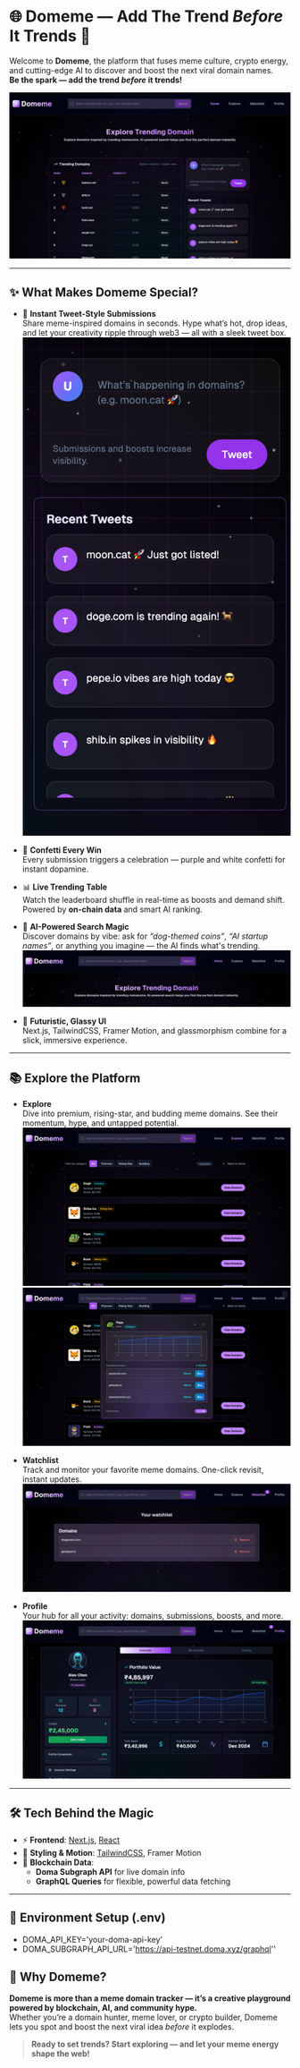 # 🌐 Domeme — Add The Trend _Before_ It Trends 🚀

Welcome to **Domeme**, the platform that fuses meme culture, crypto energy, and cutting-edge AI to discover and boost the next viral domain names.  
**Be the spark — add the trend _before_ it trends!**

![App Preview](./public/home.png)

---

## ✨ What Makes Domeme Special?

- 🐸 **Instant Tweet-Style Submissions**  
  Share meme-inspired domains in seconds. Hype what’s hot, drop ideas, and let your creativity ripple through web3 — all with a sleek tweet box.
  ![App Preview](./public/tweet.png)

- 🎉 **Confetti Every Win**  
  Every submission triggers a celebration — purple and white confetti for instant dopamine.

- 📊 **Live Trending Table**  
  Watch the leaderboard shuffle in real-time as boosts and demand shift. Powered by **on-chain data** and smart AI ranking.

- 🔮 **AI-Powered Search Magic**  
  Discover domains by vibe: ask for *“dog-themed coins”*, *“AI startup names”*, or anything you imagine — the AI finds what's trending.
  ![App Preview](./public/search.png)

- 🎨 **Futuristic, Glassy UI**  
  Next.js, TailwindCSS, Framer Motion, and glassmorphism combine for a slick, immersive experience.

---

## 📚 Explore the Platform

- **Explore**  
  Dive into premium, rising-star, and budding meme domains. See their momentum, hype, and untapped potential.
  ![App Preview](./public/explore.png)
  ![App Preview](./public/explore-card.png)

- **Watchlist**  
  Track and monitor your favorite meme domains. One-click revisit, instant updates.
  ![App Preview](./public/watch.png)

- **Profile**  
  Your hub for all your activity: domains, submissions, boosts, and more.
  ![App Preview](./public/profile.png)

---

## 🛠️ Tech Behind the Magic

- ⚡ **Frontend**: [Next.js](https://nextjs.org/), [React](https://react.dev/)
- 🎨 **Styling & Motion**: [TailwindCSS](https://tailwindcss.com/), Framer Motion
- 🔗 **Blockchain Data**:
  - **Doma Subgraph API** for live domain info
  - **GraphQL Queries** for flexible, powerful data fetching

---

## 🧩 Environment Setup (.env)

- DOMA_API_KEY='your-doma-api-key'
- DOMA_SUBGRAPH_API_URL='https://api-testnet.doma.xyz/graphql''

## 🚀 Why Domeme?

**Domeme is more than a meme domain tracker — it’s a creative playground powered by blockchain, AI, and community hype.**  
Whether you’re a domain hunter, meme lover, or crypto builder, Domeme lets you spot and boost the next viral idea _before_ it explodes.

> **Ready to set trends? Start exploring — and let your meme energy shape the web!**

